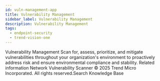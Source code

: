 ```yaml
---
id: vuln-management-app
title: Vulnerability Management
sidebar_label: Vulnerability Management
description: Vulnerability Management
tags:
  - endpoint-security
  - trend-vision-one
---
```


 Vulnerability Management Scan for, assess, prioritize, and mitigate vulnerabilities throughout your organization's environment to proactively address risk and ensure environmental compliance and stability. Related information Network Vulnerability Scanner © 2025 Trend Micro Incorporated. All rights reserved.Search Knowledge Base